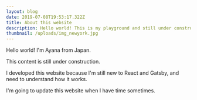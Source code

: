 ```yaml
---
layout: blog
date: 2019-07-08T19:53:17.322Z
title: About this website
description: Hello world! This is my playground and still under construction..
thumbnail: /uploads/img_newyork.jpg
---
```

Hello world! I'm Ayana from Japan.

This content is still under construction.

I developed this website because I'm still new to React and Gatsby, and need to understand how it works.

I'm going to update this website when I have time sometimes.
